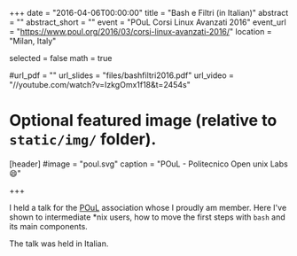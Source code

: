 +++
date = "2016-04-06T00:00:00"
title = "Bash e Filtri (in Italian)"
abstract = ""
abstract_short = ""
event = "POuL Corsi Linux Avanzati 2016"
event_url = "https://www.poul.org/2016/03/corsi-linux-avanzati-2016/"
location = "Milan, Italy"

selected = false
math = true

#url_pdf = ""
url_slides = "files/bashfiltri2016.pdf"
url_video = "//youtube.com/watch?v=IzkgOmx1f18&t=2454s"

# Optional featured image (relative to `static/img/` folder).
[header]
#image = "poul.svg"
caption = "POuL - Politecnico Open unix Labs :smile:"

+++

I held a talk for the [POuL](https://poul.org) association whose I proudly am member.
Here I've shown to intermediate *nix users, how to move the first steps with `bash` and its main components.

The talk was held in Italian.
